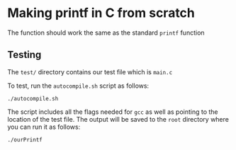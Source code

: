 # Making printf in C from scratch

The function should work the same as the standard `printf` function

## Testing

The `test/` directory contains our test file which is `main.c`

To test, run the `autocompile.sh` script as follows:

```
./autocompile.sh
```

The script includes all the flags needed for `gcc` as well as pointing to the location of the test file. The output will be saved to the `root` directory where you can run it as follows:

```
./ourPrintf
```
